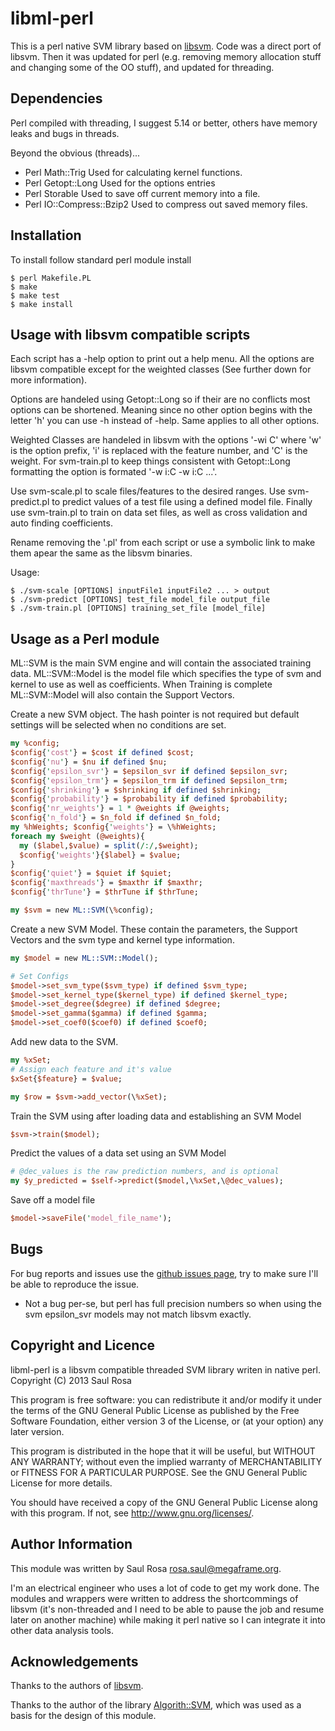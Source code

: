# libml-perl
This is a perl native SVM library based on 
[libsvm](http://www.csie.ntu.edu.tw/~cjlin/libsvm). Code was a direct port of 
libsvm. Then it was updated for perl (e.g. removing memory allocation stuff 
and changing some of the OO stuff), and updated for threading.

## Dependencies

Perl compiled with threading, I suggest 5.14 or better, others have memory 
leaks and bugs in threads.

Beyond the obvious (threads)...

* Perl Math::Trig
 Used for calculating kernel functions.
* Perl Getopt::Long
 Used for the options entries
* Perl Storable
 Used to save off current memory into a file.
* Perl IO::Compress::Bzip2
 Used to compress out saved memory files.

## Installation
To install follow standard perl module install

    $ perl Makefile.PL
    $ make
    $ make test
    $ make install

## Usage with libsvm compatible scripts
Each script has a -help option to print out a help menu. All the options are libsvm compatible except for the weighted classes (See further down for more information).

Options are handeled using Getopt::Long so if their are no conflicts most options can be shortened. Meaning since no other option begins with the letter 'h' you can use -h instead of -help. Same applies to all other options.

Weighted Classes are handeled in libsvm with the options '-wi C' where 'w' is the option prefix, 'i' is replaced with the feature number, and 'C' is the weight. For svm-train.pl to keep things consistent with Getopt::Long formatting the option is formated '-w i:C -w i:C ...'.

Use svm-scale.pl to scale files/features to the desired ranges. Use svm-predict.pl to predict values of a test file using a defined model file. Finally use svm-train.pl to train on data set files, as well as cross validation and auto finding coefficients.

Rename removing the '.pl' from each script or use a symbolic link to make them apear the same as the libsvm binaries.

Usage:

    $ ./svm-scale [OPTIONS] inputFile1 inputFile2 ... > output
    $ ./svm-predict [OPTIONS] test_file model_file output_file
    $ ./svm-train.pl [OPTIONS] training_set_file [model_file]

## Usage as a Perl module
ML::SVM is the main SVM engine and will contain the associated training data. ML::SVM::Model is the model file which specifies the type of svm and kernel to use as well as coefficients. When Training is complete ML::SVM::Model will also contain the Support Vectors.

Create a new SVM object.
The hash pointer is not required but default settings will be selected when no conditions are set.
```perl
my %config;
$config{'cost'} = $cost if defined $cost;
$config{'nu'} = $nu if defined $nu;
$config{'epsilon_svr'} = $epsilon_svr if defined $epsilon_svr;
$config{'epsilon_trm'} = $epsilon_trm if defined $epsilon_trm;
$config{'shrinking'} = $shrinking if defined $shrinking;
$config{'probability'} = $probability if defined $probability;
$config{'nr_weights'} = 1 * @weights if @weights;
$config{'n_fold'} = $n_fold if defined $n_fold;
my %hWeights; $config{'weights'} = \%hWeights;
foreach my $weight (@weights){
  my ($label,$value) = split(/:/,$weight);
  $config{'weights'}{$label} = $value;
}
$config{'quiet'} = $quiet if $quiet;
$config{'maxthreads'} = $maxthr if $maxthr;
$config{'thrTune'} = $thrTune if $thrTune;

my $svm = new ML::SVM(\%config);
```

Create a new SVM Model. These contain the parameters, the Support Vectors and the svm type and kernel type information.
```perl
my $model = new ML::SVM::Model();

# Set Configs
$model->set_svm_type($svm_type) if defined $svm_type;
$model->set_kernel_type($kernel_type) if defined $kernel_type;
$model->set_degree($degree) if defined $degree;
$model->set_gamma($gamma) if defined $gamma;
$model->set_coef0($coef0) if defined $coef0;
```

Add new data to the SVM.
```perl
my %xSet;
# Assign each feature and it's value
$xSet{$feature} = $value;

my $row = $svm->add_vector(\%xSet);
```

Train the SVM using after loading data and establishing an SVM Model
```perl
$svm->train($model);
```

Predict the values of a data set using an SVM Model
```perl
# @dec_values is the raw prediction numbers, and is optional
my $y_predicted = $self->predict($model,\%xSet,\@dec_values);
```

Save off a model file
```perl
$model->saveFile('model_file_name');
```

## Bugs
For bug reports and issues use the [github issues page](https://github.com/rosasaul/libml-perl/issues), try to make sure I'll be able to reproduce the issue.
* Not a bug per-se, but perl has full precision numbers so when using the svm epsilon_svr models may not match libsvm exactly.

## Copyright and Licence
libml-perl is a libsvm compatible threaded SVM library writen in native perl.
Copyright (C) 2013 Saul Rosa

This program is free software: you can redistribute it and/or modify
it under the terms of the GNU General Public License as published by
the Free Software Foundation, either version 3 of the License, or
(at your option) any later version.

This program is distributed in the hope that it will be useful,
but WITHOUT ANY WARRANTY; without even the implied warranty of
MERCHANTABILITY or FITNESS FOR A PARTICULAR PURPOSE.  See the
GNU General Public License for more details.

You should have received a copy of the GNU General Public License
along with this program.  If not, see <http://www.gnu.org/licenses/>.

## Author Information
This module was written by Saul Rosa <rosa.saul@megaframe.org>.

I'm an electrical engineer who uses a lot of code to get my work done. The 
modules and wrappers were written to address the shortcommings of libsvm 
(it's non-threaded and I need to be able to pause the job and resume later on 
another machine) while making it perl native so I can integrate it into other 
data analysis tools.

## Acknowledgements
Thanks to the authors of [libsvm](http://www.csie.ntu.edu.tw/~cjlin/libsvm).

Thanks to the author of the library [Algorith::SVM](http://search.cpan.org/~lairdm/Algorithm-SVM-0.13/lib/Algorithm/SVM.pm),
which was used as a basis for the design of this module.


